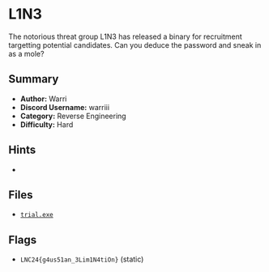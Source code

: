 # L1N3
The notorious threat group L1N3 has released a binary for recruitment targetting potential candidates. Can you deduce the password and sneak in as a mole?

## Summary
- **Author:** Warri
- **Discord Username:** warriii
- **Category:** Reverse Engineering
- **Difficulty:** Hard

## Hints
- 

## Files
- [`trial.exe`](./dist/trial.exe)

## Flags
- `LNC24{g4us51an_3Lim1N4tiOn}` (static)
